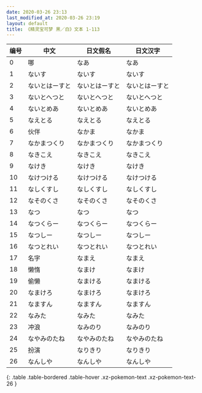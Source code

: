 ```yaml
---
date: 2020-03-26 23:13
last_modified_at: 2020-03-26 23:19
layout: default
title: 《精灵宝可梦 黑／白》文本 1-113
---
```

| 编号 | 中文 | 日文假名 | 日文汉字 |
| ---- | ---- | ---- | --- |
| 0 | 哪 | なあ | なあ |
| 1 | ないす | ないす | ないす |
| 2 | ないとはーすと | ないとはーすと | ないとはーすと |
| 3 | ないとへつと | ないとへつと | ないとへつと |
| 4 | ないとめあ | ないとめあ | ないとめあ |
| 5 | なえとる | なえとる | なえとる |
| 6 | 伙伴 | なかま | なかま |
| 7 | なかまつくり | なかまつくり | なかまつくり |
| 8 | なきこえ | なきこえ | なきこえ |
| 9 | なけき | なけき | なけき |
| 10 | なけつける | なけつける | なけつける |
| 11 | なしくすし | なしくすし | なしくすし |
| 12 | なそのくさ | なそのくさ | なそのくさ |
| 13 | なつ | なつ | なつ |
| 14 | なつくらー | なつくらー | なつくらー |
| 15 | なつしー | なつしー | なつしー |
| 16 | なつとれい | なつとれい | なつとれい |
| 17 | 名字 | なまえ | なまえ |
| 18 | 懒惰 | なまけ | なまけ |
| 19 | 偷懒 | なまける | なまける |
| 20 | なまけろ | なまけろ | なまけろ |
| 21 | なますん | なますん | なますん |
| 22 | なみた | なみた | なみた |
| 23 | 冲浪 | なみのり | なみのり |
| 24 | なやみのたね | なやみのたね | なやみのたね |
| 25 | 扮演 | なりきり | なりきり |
| 26 | なんしや | なんしや | なんしや |
{: .table .table-bordered .table-hover .xz-pokemon-text .xz-pokemon-text-26 }